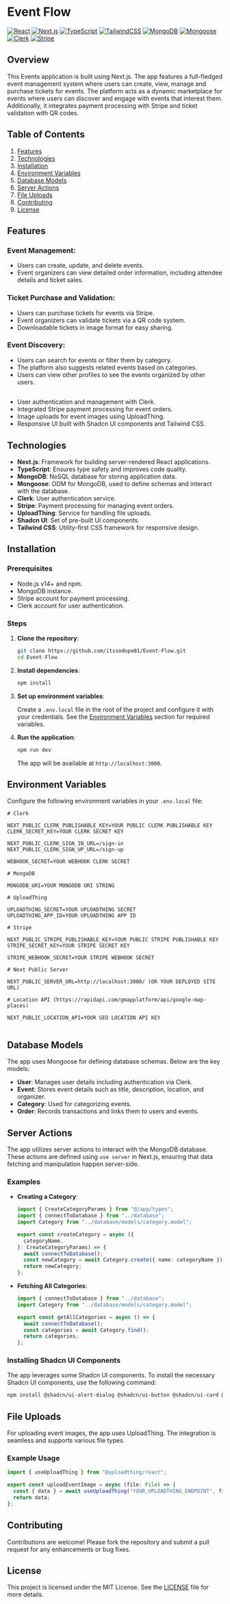 # Event Flow

[![React](https://img.shields.io/badge/React-18.2.0-whitesmoke?style=flat&logo=react&logoColor=white&logoSize=auto&labelColor=blue)](https://react.dev/)
[![Next.js](https://img.shields.io/badge/Next.js-14.x-black)](https://nextjs.org/)
[![TypeScript](https://img.shields.io/badge/TypeScript-5.x-blue?style=flat&logo=typescript&logoColor=blue&logoSize=auto&labelColor=whitesmoke)](https://www.typescriptlang.org/)
[![TailwindCSS](https://img.shields.io/badge/TailwindCSS-3.4.x-blue?style=flat&logo=tailwindcss&logoColor=blue&logoSize=auto&labelColor=black)](https://tailwindcss.com/)
[![MongoDB](https://img.shields.io/badge/MongoDB-8.0-%23589636?style=flat&logo=mongodb&logoColor=%23589636&logoSize=amg&labelColor=whitesmoke)](https://www.mongodb.com/lp/cloud/atlas/try4?utm_content=controlhterms&utm_source=google&utm_campaign=search_gs_pl_evergreen_atlas_core_prosp-brand_gic-null_emea-pl_ps-all_desktop_eng_lead&utm_term=mongodb&utm_medium=cpc_paid_search&utm_ad=e&utm_ad_campaign_id=12212624548&adgroup=115749720623&cq_cmp=12212624548&gad_source=1&gclid=Cj0KCQjw5ea1BhC6ARIsAEOG5pxTAlQ4bkZdAZuggDCcisw-xncyF4Lij1j2P8vsXqWClLK9sFuTyoUaAr0REALw_wcB)
[![Mongoose](https://img.shields.io/badge/Mongoose-7.x-red?style=flat&logo=mongoose&logoColor=white&labelColor=red)](https://mongoosejs.com/)
[![Clerk](https://img.shields.io/badge/Clerk-4.x-purple?style=flat&logo=clerk&logoColor=white&labelColor=purple)](https://clerk.dev/)
[![Stripe](https://img.shields.io/badge/Stripe-10.x-blueviolet?style=flat&logo=stripe&logoColor=white&labelColor=blueviolet)](https://stripe.com/)

## Overview

This Events application is built using Next.js. The app features a full-fledged event management system where users can create, view, manage and purchase tickets for events. The platform acts as a dynamic marketplace for events where users can discover and engage with events that interest them. Additionally, it integrates payment processing with Stripe and ticket validation with QR codes.

## Table of Contents

1. [Features](#features)
2. [Technologies](#technologies)
3. [Installation](#installation)
4. [Environment Variables](#environment-variables)
5. [Database Models](#database-models)
6. [Server Actions](#server-actions)
7. [File Uploads](#file-uploads)
8. [Contributing](#contributing)
9. [License](#license)

## Features

### Event Management:

- Users can create, update, and delete events.
- Event organizers can view detailed order information, including attendee details and ticket sales.

### Ticket Purchase and Validation:

- Users can purchase tickets for events via Stripe.
- Event organizers can validate tickets via a QR code system.
- Downloadable tickets in image format for easy sharing.

### Event Discovery:

- Users can search for events or filter them by category.
- The platform also suggests related events based on categories.
- Users can view other profiles to see the events organized by other users.

##

- User authentication and management with Clerk.
- Integrated Stripe payment processing for event orders.
- Image uploads for event images using UploadThing.
- Responsive UI built with Shadcn UI components and Tailwind CSS.

## Technologies

- **Next.js**: Framework for building server-rendered React applications.
- **TypeScript**: Ensures type safety and improves code quality.
- **MongoDB**: NoSQL database for storing application data.
- **Mongoose**: ODM for MongoDB, used to define schemas and interact with the database.
- **Clerk**: User authentication service.
- **Stripe**: Payment processing for managing event orders.
- **UploadThing**: Service for handling file uploads.
- **Shadcn UI**: Set of pre-built UI components.
- **Tailwind CSS**: Utility-first CSS framework for responsive design.

## Installation

### Prerequisites

- Node.js v14+ and npm.
- MongoDB instance.
- Stripe account for payment processing.
- Clerk account for user authentication.

### Steps

1. **Clone the repository**:

   ```bash
   git clone https://github.com/itssodope01/Event-Flow.git
   cd Event-Flow
   ```

2. **Install dependencies**:

   ```bash
   npm install
   ```

3. **Set up environment variables**:

   Create a `.env.local` file in the root of the project and configure it with your credentials. See the [Environment Variables](#environment-variables) section for required variables.

4. **Run the application**:

   ```bash
   npm run dev
   ```

   The app will be available at `http://localhost:3000`.

## Environment Variables

Configure the following environment variables in your `.env.local` file:

```env
# Clerk

NEXT_PUBLIC_CLERK_PUBLISHABLE_KEY=YOUR PUBLIC CLERK PUBLISHABLE KEY
CLERK_SECRET_KEY=YOUR CLERK SECRET KEY

NEXT_PUBLIC_CLERK_SIGN_IN_URL=/sign-in
NEXT_PUBLIC_CLERK_SIGN_UP_URL=/sign-up

WEBHOOK_SECRET=YOUR WEBHOOK CLERK SECRET

# MongoDB

MONGODB_URI=YOUR MONGODB URI STRING

# UploadThing

UPLOADTHING_SECRET=YOUR UPLOADTHING SECRET
UPLOADTHING_APP_ID=YOUR UPLOADTHING APP ID

# Stripe

NEXT_PUBLIC_STRIPE_PUBLISHABLE_KEY=YOUR PUBLIC STRIPE PUBLISHABLE KEY
STRIPE_SECRET_KEY=YOUR STRIPE SECRET KEY

STRIPE_WEBHOOK_SECRET=YOUR STRIPE WEBHOOK SECRET

# Next Public Server

NEXT_PUBLIC_SERVER_URL=http://localhost:3000/ (OR YOUR DEPLOYED SITE URL)

# Location API (https://rapidapi.com/gmapplatform/api/google-map-places)

NEXT_PUBLIC_LOCATION_API=YOUR GEO LOCATION API KEY


```

## Database Models

The app uses Mongoose for defining database schemas. Below are the key models:

- **User**: Manages user details including authentication via Clerk.
- **Event**: Stores event details such as title, description, location, and organizer.
- **Category**: Used for categorizing events.
- **Order**: Records transactions and links them to users and events.

## Server Actions

The app utilizes server actions to interact with the MongoDB database. These actions are defined using `use server` in Next.js, ensuring that data fetching and manipulation happen server-side.

### Examples

- **Creating a Category**:

  ```typescript
  import { CreateCategoryParams } from "@/app/types";
  import { connectToDatabase } from "../database";
  import Category from "../database/models/category.model";

  export const createCategory = async ({
    categoryName,
  }: CreateCategoryParams) => {
    await connectToDatabase();
    const newCategory = await Category.create({ name: categoryName });
    return newCategory;
  };
  ```

- **Fetching All Categories**:

  ```typescript
  import { connectToDatabase } from "../database";
  import Category from "../database/models/category.model";

  export const getAllCategories = async () => {
    await connectToDatabase();
    const categories = await Category.find();
    return categories;
  };
  ```

### Installing Shadcn UI Components

The app leverages some Shadcn UI components. To install the necessary Shadcn UI components, use the following command:

```bash
npm install @shadcn/ui-alert-dialog @shadcn/ui-button @shadcn/ui-card @shadcn/ui-form @shadcn/ui-input @shadcn/ui-label @shadcn/ui-pagination @shadcn/ui-select @shadcn/ui-separator @shadcn/ui-sheet @shadcn/ui-textarea
```

## File Uploads

For uploading event images, the app uses UploadThing. The integration is seamless and supports various file types.

### Example Usage

```typescript
import { useUploadThing } from "@uploadthing/react";

export const uploadEventImage = async (file: File) => {
  const { data } = await useUploadThing("YOUR_UPLOADTHING_ENDPOINT", file);
  return data;
};
```

## Contributing

Contributions are welcome! Please fork the repository and submit a pull request for any enhancements or bug fixes.

## License

This project is licensed under the MIT License. See the [LICENSE](LICENSE.md) file for more details.
